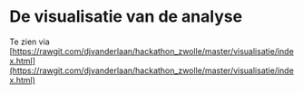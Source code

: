 De visualisatie van de analyse
==============================

Te zien via [https://rawgit.com/djvanderlaan/hackathon_zwolle/master/visualisatie/index.html](https://rawgit.com/djvanderlaan/hackathon_zwolle/master/visualisatie/index.html)
